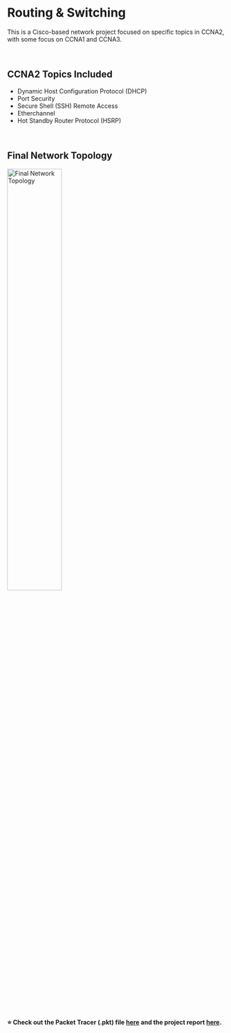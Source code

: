 <h1>Routing & Switching</h1>
<p>This is a Cisco-based network project focused on specific topics in CCNA2, with some focus on CCNA1 and CCNA3.</p>

<br>

<h2>CCNA2 Topics Included</h2>
<ul>
  <li>Dynamic Host Configuration Protocol (DHCP)</li>
  <li>Port Security</li>
  <li>Secure Shell (SSH) Remote Access</li>
  <li>Etherchannel</li>
  <li>Hot Standby Router Protocol (HSRP)</li>
</ul>

<br>

<h2>Final Network Topology</h2>
<img src="https://github.com/user-attachments/assets/de99b26e-0049-40bb-9629-5d8308127439" alt="Final Network Topology" width="50%">

<p>
  <b>
    &#11088;
    Check out the Packet Tracer (.pkt) file 
    <a href="Routing & Switching Project.pkt">here</a> 
    and the project report 
    <a href="Routing & Switching Report.pdf">here</a>.
  </b>
</p>
